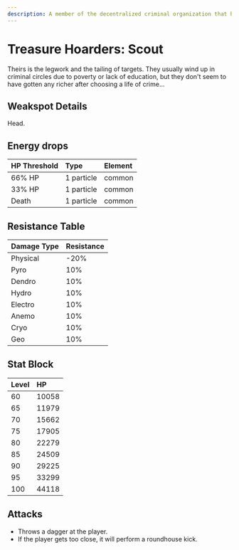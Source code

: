 ```yaml
---
description: A member of the decentralized criminal organization that has footprints all over the continent and even deep within unknown domains..
---
```


# Treasure Hoarders: Scout

Theirs is the legwork and the tailing of targets. They usually wind up in criminal circles due to poverty or lack of education, but they don't seem to have gotten any richer after choosing a life of crime...

## Weakspot Details

Head.

## Energy drops

| HP Threshold | Type | Element |
| :--- | :--- | :--- |
| 66% HP | 1 particle | common   
| 33% HP | 1 particle | common   
| Death | 1 particle | common

## Resistance Table

| Damage Type | Resistance |
| :--- | :--- |
| Physical | -20% |
| Pyro | 10% |
| Dendro | 10% |
| Hydro | 10% |
| Electro | 10% |
| Anemo | 10% |
| Cryo | 10% |
| Geo | 10% |

## Stat Block

| Level | HP |
| :--- | :--- |
| 60 | 10058 |
| 65 | 11979 |
| 70 | 15662 |
| 75 | 17905 |
| 80 | 22279 |
| 85 | 24509 |
| 90 | 29225 |
| 95 | 33299 |
| 100 | 44118 |

## Attacks

* Throws a dagger at the player.
* If the player gets too close, it will perform a roundhouse kick.
